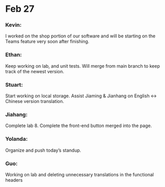 # Feb 27

### Kevin:
I worked on the shop portion of our software and will be starting on the Teams feature very soon after finishing.

### Ethan:
Keep working on lab, and unit tests. Will merge from main branch to keep track of the newest version.

### Stuart:
Start working on local storage. Assist Jiaming & Jianhang on English <-> Chinese version translation.

### Jiahang:
Complete lab 8. Complete the front-end button merged into the page.

### Yolanda:
Organize and push today’s standup.

### Guo:
Working on lab and deleting unnecessary translations in the functional headers
